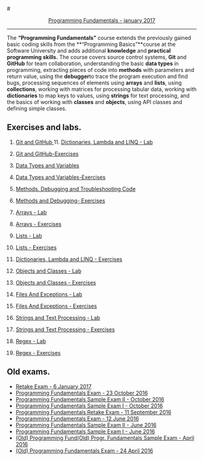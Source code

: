 
#<a href="https://softuni.bg/trainings/1509/programming-fundamentals-january-2017" rel="Programming-Fundamentals"><p align="center"> Programming Fundamentals - january 2017<p>
</a>

---
The **“Programming Fundamentals”** course extends the previously gained basic coding skills from the **“Programming Basics”**course at the Software University and adds additional **knowledge** and **practical programming skills.**
The course covers source control systems, **Git** and **GitHub** for team collaboration, understanding the basic **data types** in programming, extracting pieces of code into **methods** with parameters and return value, using the **debugger**to trace the program execution and find bugs, processing sequences of elements using **arrays** and **lists**, using  **collections**, working with matrices for processing tabular data, working with **dictionaries** to map keys to values, using **strings** for text processing, and the basics of working with **classes** and **objects**, using API classes and defining simple classes. 


## Exercises and labs.
1. <a href="https://github.com/stefkavasileva/Programming-Fundamentals/tree/master/Homeworks%20and%20Labs/GitGitHubDebuggingSearching-Lab" > Git and GitHub </a>  11. <a href="https://github.com/stefkavasileva/Programming-Fundamentals/tree/master/Homeworks%20and%20Labs/DictionariesLambdaAndLINQ"> Dictionaries, Lambda and LINQ - Lab </a>
2. <a href="https://github.com/stefkavasileva/Programming-Fundamentals/tree/master/Homeworks%20and%20Labs/GitGitHubDebuggingSearching-Exercises" > Git and GitHub-Exercises</a> 
3. <a href="https://github.com/stefkavasileva/Programming-Fundamentals/tree/master/Homeworks%20and%20Labs/DataTypeAndVariables" > Data Types and Variables</a> 
4. <a href="https://github.com/stefkavasileva/Programming-Fundamentals/tree/master/Homeworks%20and%20Labs/DataTypesAndVariables-Exercises" > Data Types and Variables-Exercises</a> 
5. <a href="https://github.com/stefkavasileva/Programming-Fundamentals/tree/master/Homeworks%20and%20Labs/MethodsAndDebugging" > Methods. Debugging and Troubleshooting Code </a> 
6. <a href="https://github.com/stefkavasileva/Programming-Fundamentals/tree/master/Homeworks%20and%20Labs/MethodsAndDebuggingExcercises" > Methods and Debugging- Exercises</a>
7. <a href="https://github.com/stefkavasileva/Programming-Fundamentals/tree/master/Homeworks%20and%20Labs/Arrays"> Arrays - Lab </a>
8. <a href="https://github.com/stefkavasileva/Programming-Fundamentals/tree/master/Homeworks%20and%20Labs/Arrays-Exercises"> Arrays - Exercises </a>
9. <a href="https://github.com/stefkavasileva/Programming-Fundamentals/tree/master/Homeworks%20and%20Labs/Lists"> Lists - Lab </a>
10. <a href="https://github.com/stefkavasileva/Programming-Fundamentals/tree/master/Homeworks%20and%20Labs/ListsExercises"> Lists - Exercises </a>


12. <a href="https://github.com/stefkavasileva/Programming-Fundamentals/tree/master/Homeworks%20and%20Labs/DictionariesLambdaAndLINQ-Exercises"> Dictionaries, Lambda and LINQ - Exercises </a>
13. <a href="https://github.com/stefkavasileva/Programming-Fundamentals/tree/master/Homeworks%20and%20Labs/ObjectsAndClasses"> Objects and Classes - Lab </a>
14. <a href="https://github.com/stefkavasileva/Programming-Fundamentals/tree/master/Homeworks%20and%20Labs/ObjectsAndClasses-Exercises"> Objects and Classes - Exercises </a>
15. <a href="https://github.com/stefkavasileva/Programming-Fundamentals/tree/master/Homeworks%20and%20Labs/FilesAndExceptionsLab"> Files And Exceptions - Lab </a>
16. <a href="https://github.com/stefkavasileva/Programming-Fundamentals/tree/master/Homeworks%20and%20Labs/FilesAndExceptionsExercises"> Files And Exceptions - Exercises </a>
17. <a href="https://github.com/stefkavasileva/Programming-Fundamentals/tree/master/Homeworks%20and%20Labs/Strings-Lab"> Strings and Text Processing - Lab </a> 
18. <a href="https://github.com/stefkavasileva/Programming-Fundamentals/tree/master/Homeworks%20and%20Labs/Strings-Exercises"> Strings and Text Processing - Exercises </a> 
19. <a href="https://github.com/stefkavasileva/Programming-Fundamentals/tree/master/Homeworks%20and%20Labs/Regex-Lab"> Regex - Lab </a>  
20. <a href="https://github.com/stefkavasileva/Programming-Fundamentals/tree/master/Homeworks%20and%20Labs/Regex-Exercises"> Regex - Exercises </a>  

## Old exams.

- <a href="https://github.com/stefkavasileva/Programming-Fundamentals/tree/master/OldExams/RetakeExam-6January2017"> Retake Exam - 6 January 2017 </a>
- <a href="https://github.com/stefkavasileva/Programming-Fundamentals/tree/master/OldExams/Exam-23October2016"> Programming Fundamentals Exam - 23 October 2016 </a>
- <a href="https://github.com/stefkavasileva/Programming-Fundamentals/tree/master/OldExams/SampleExamII-October2016"> Programming Fundamentals Sample Exam II - October 2016 <a/>
- <a href="https://github.com/stefkavasileva/Programming-Fundamentals/tree/master/OldExams/ExamI-October2016">Programming Fundamentals Sample Exam I - October 2016 </a>
- <a href="https://github.com/stefkavasileva/Programming-Fundamentals/tree/master/OldExams/RetakeExam-11September2016">Programming Fundamentals Retake Exam - 11 September 2016 </a>
- <a href="https://github.com/stefkavasileva/Programming-Fundamentals/tree/master/OldExams/Exam-12June2016"> Programming Fundamentals Exam - 12 June 2016 </a>
- <a href="https://github.com/stefkavasileva/Programming-Fundamentals/tree/master/OldExams/SampleExamII-June2016"> Programming Fundamentals Sample Exam II - June 2016</a>
- <a href="https://github.com/stefkavasileva/Programming-Fundamentals/tree/master/OldExams/SampleExamI-June2016"> Programming Fundamentals Sample Exam I - June 2016</a>
- <a href="https://github.com/stefkavasileva/Programming-Fundamentals/tree/master/OldExams/(Old)Exam-April2016" > (Old) Programming Fund(Old) Progr. Fundamentals Sample Exam - April 2016 </a> 
- <a href="https://github.com/stefkavasileva/Programming-Fundamentals/tree/master/OldExams/(Old)Exam-24April2016" > (Old) Programming Fundamentals Exam - 24 April 2016 </a> 





